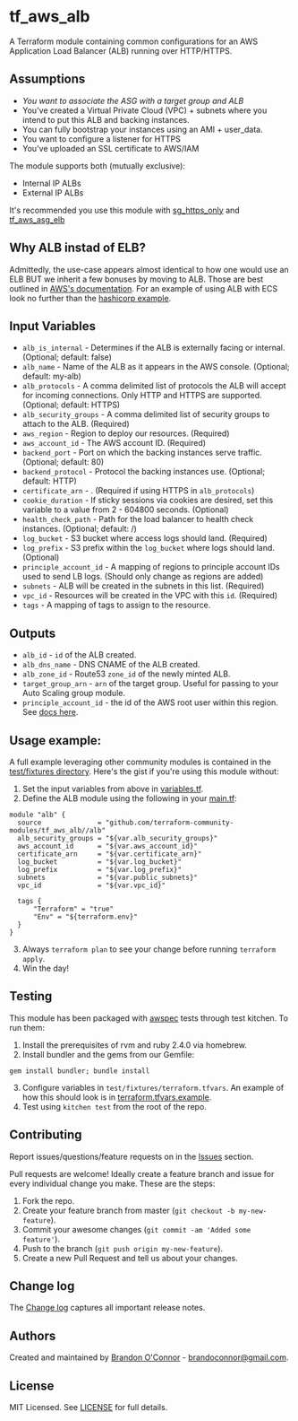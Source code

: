 # tf_aws_alb
A Terraform module containing common configurations for an AWS Application Load
Balancer (ALB) running over HTTP/HTTPS.

## Assumptions
* *You want to associate the ASG with a target group and ALB*
* You've created a Virtual Private Cloud (VPC) + subnets where you intend to put
this ALB and backing instances.
* You can fully bootstrap your instances using an AMI + user_data.
* You want to configure a listener for HTTPS
* You've uploaded an SSL certificate to AWS/IAM

The module supports both (mutually exclusive):
* Internal IP ALBs
* External IP ALBs

It's recommended you use this module with
[sg_https_only](https://github.com/terraform-community-modules/tf_aws_sg/tree/master/sg_https_only#sg_https_only-terraform-module) and [tf_aws_asg_elb](https://github.com/terraform-community-modules/tf_aws_asg_elb)

## Why ALB instad of ELB?
Admittedly, the use-case appears almost identical to how one would use an ELB
BUT we inherit a few bonuses by moving to ALB. Those are best outlined in [AWS's
documentation](https://aws.amazon.com/elasticloadbalancing/applicationloadbalancer/).
For an example of using ALB with ECS look no further than the [hashicorp example](https://github.com/hashicorp/terraform/tree/master/examples/aws-ecs-alb).

## Input Variables
* `alb_is_internal` - Determines if the ALB is externally facing or internal. (Optional; default: false)
* `alb_name` - Name of the ALB as it appears in the AWS console. (Optional; default: my-alb)
* `alb_protocols` - A comma delimited list of protocols the ALB will accept for incoming connections. Only HTTP and HTTPS are supported. (Optional; default: HTTPS)
* `alb_security_groups` - A comma delimited list of security groups to attach to the ALB. (Required)
* `aws_region` - Region to deploy our resources. (Required)
* `aws_account_id` - The AWS account ID. (Required)
* `backend_port` - Port on which the backing instances serve traffic. (Optional; default: 80)
* `backend_protocol` - Protocol the backing instances use. (Optional; default: HTTP)
* `certificate_arn` - . (Required if using HTTPS in `alb_protocols`)
* `cookie_duration` - If sticky sessions via cookies are desired, set this variable to a value from 2 - 604800 seconds. (Optional)
* `health_check_path` - Path for the load balancer to health check instances. (Optional; default: /)
* `log_bucket` - S3 bucket where access logs should land. (Required)
* `log_prefix` - S3 prefix within the `log_bucket` where logs should land. (Optional)
* `principle_account_id` - A mapping of regions to principle account IDs used to send LB logs. (Should only change as regions are added)
* `subnets` - ALB will be created in the subnets in this list. (Required)
* `vpc_id` - Resources will be created in the VPC with this `id`. (Required)
* `tags` - A mapping of tags to assign to the resource.

## Outputs
* `alb_id` - `id` of the ALB created.
* `alb_dns_name` - DNS CNAME of the ALB created.
* `alb_zone_id` - Route53 `zone_id` of the newly minted ALB.
* `target_group_arn` - `arn` of the target group. Useful for passing to your Auto Scaling group module.
* `principle_account_id` - the id of the AWS root user within this region. See [docs here]('http://docs.aws.amazon.com/elasticloadbalancing/latest/classic/enable-access-logs.html#attach-bucket-policy').

## Usage example:
A full example leveraging other community modules is contained in the [test/fixtures directory](test/fixtures). Here's the gist if you're using this module without:
1. Set the input variables from above in [variables.tf](test/fixtures/variables.tf).
2. Define the ALB module using the following in your [main.tf](test/fixtures/main.tf):
```
module "alb" {
  source              = "github.com/terraform-community-modules/tf_aws_alb//alb"
  alb_security_groups = "${var.alb_security_groups}"
  aws_account_id      = "${var.aws_account_id}"
  certificate_arn     = "${var.certificate_arn}"
  log_bucket          = "${var.log_bucket}"
  log_prefix          = "${var.log_prefix}"
  subnets             = "${var.public_subnets}"
  vpc_id              = "${var.vpc_id}"

  tags {
      "Terraform" = "true"
      "Env" = "${terraform.env}"
  }
}
```
3. Always `terraform plan` to see your change before running `terraform apply`.
4. Win the day!

## Testing
This module has been packaged with [awspec]('https://github.com/k1LoW/awspec') tests through test kitchen. To run them:
1. Install the prerequisites of rvm and ruby 2.4.0 via homebrew.
2. Install bundler and the gems from our Gemfile:
```
gem install bundler; bundle install
```
3. Configure variables in `test/fixtures/terraform.tfvars`. An example of how this should look is in [terraform.tfvars.example](test/fixtures/terraform.tfvars.example).
4. Test using `kitchen test` from the root of the repo.

## Contributing
Report issues/questions/feature requests on in the [Issues](https://github.com/terraform-community-modules/tf_aws_alb/issues) section.

Pull requests are welcome! Ideally create a feature branch and issue for every
individual change you make. These are the steps:

1. Fork the repo.
2. Create your feature branch from master (`git checkout -b my-new-feature`).
4. Commit your awesome changes (`git commit -am 'Added some feature'`).
5. Push to the branch (`git push origin my-new-feature`).
6. Create a new Pull Request and tell us about your changes.

## Change log
The [Change log](CHANGELOG.md) captures all important release notes.

## Authors
Created and maintained by [Brandon O'Connor](https://github.com/brandoconnor) - brandoconnor@gmail.com.

## License
MIT Licensed. See [LICENSE](LICENSE) for full details.
